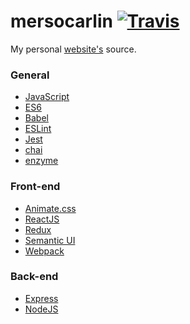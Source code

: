 # mersocarlin [![Travis][build-badge]][build]

My personal [website's](https://mersocarlin.github.io/) source.

### General

* [JavaScript](https://en.wikipedia.org/wiki/JavaScript)
* [ES6](http://es6-features.org/#Constants)
* [Babel](https://babeljs.io/)
* [ESLint](http://eslint.org/)
* [Jest](https://facebook.github.io/jest/)
* [chai](http://chaijs.com/)
* [enzyme](https://github.com/airbnb/enzyme/)

### Front-end

* [Animate.css](http://daneden.github.io/animate.css/)
* [ReactJS](https://facebook.github.io/react/)
* [Redux](https://github.com/reactjs/redux)
* [Semantic UI](http://semantic-ui.com/)
* [Webpack](http://webpack.github.io/)

### Back-end

* [Express](https://expressjs.com/)
* [NodeJS](https://nodejs.org/)

[build-badge]: https://travis-ci.org/mersocarlin/mersocarlin.github.io.svg
[build]: https://travis-ci.org/mersocarlin/mersocarlin.github.io
